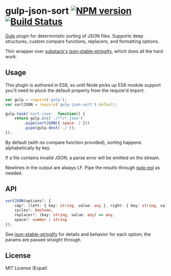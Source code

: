 # gulp-json-sort [![NPM version][npm-image]][npm-url] [![Build Status][travis-image]][travis-url]
[Gulp](http://gulpjs.com/) plugin for deterministic sorting of JSON files. Supports deep structures, custom compare functions, replacers, and formatting options.

Thin wrapper over [substack's](https://github.com/substack) [json-stable-stringify](https://github.com/substack/json-stable-stringify), which does all the hard work.

## Usage

This plugin is authored in ES6, so until Node picks up ES6 module support you'll need to pluck the default property from the require'd import.

```javascript
var gulp = require('gulp');
var sortJSON = require('gulp-json-sort').default;

gulp.task('sort-json', function() {
    return gulp.src('./**/*.json')
        .pipe(sortJSON({ space: 2 }))
        .pipe(gulp.dest('./'));
});
```

By default (with no compare function provided), sorting happens alphabetically by key. 

If a file contains invalid JSON, a parse error will be emitted on the stream.

Newlines in the output are always LF. Pipe the results through [gulp-eol](https://www.npmjs.com/package/gulp-eol) as needed.

## API

```typescript
sortJSON(options?: {
    cmp?: (left: { key: string, value: any }, right: { key: string, value: any }) => number,
    cycles?: boolean,
    replacer?: (key: string, value: any) => any,
    space?: number | string
}); 
```

See [json-stable-stringify](https://github.com/substack/json-stable-stringify) for details and behavior for each option; the params are passed straight through.

## License
MIT License (Expat)

[npm-url]: https://npmjs.org/package/gulp-json-sort
[npm-image]: http://img.shields.io/npm/v/gulp-json-sort.svg?style=flat
[travis-url]: https://travis-ci.org/jwbay/gulp-json-sort
[travis-image]: https://travis-ci.org/jwbay/gulp-json-sort.svg?branch=master